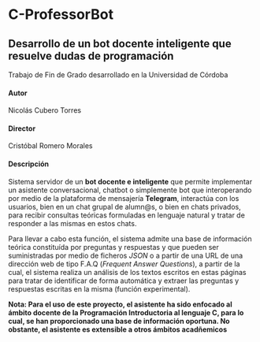 #	C-ProfessorBot
##	Desarrollo de un bot docente inteligente que resuelve dudas de programación

Trabajo de Fin de Grado desarrollado en la Universidad de Córdoba

####	Autor

Nicolás Cubero Torres

####	Director

Cristóbal Romero Morales

####	Descripción

Sistema servidor de un **bot docente e inteligente** que permite implementar un asistente conversacional, chatbot o simplemente bot que interoperando por medio de la plataforma de mensajería **Telegram**, interactúa con los usuarios, bien en un chat grupal de alumn@s, o bien en chats privados, para recibir consultas teóricas formuladas en lenguaje natural y tratar de responder a las mismas en estos chats.

Para llevar a cabo esta función, el sistema admite una base de información teórica constituída por preguntas y respuestas y que pueden ser suministradas por medio de ficheros *JSON* o a partir de una URL de una dirección web de tipo F.A.Q (*Frequent Answer Questions*), a partir de la cual, el sistema realiza un análisis de los textos escritos en estas páginas para tratar de identificar de forma automática y extraer las preguntas y respuestas escritas en la misma (función experimental).

**Nota: Para el uso de este proyecto, el asistente ha sido enfocado al ámbito docente de la Programación Introductoria al lenguaje C, para lo cual, se han proporcionado una base de información oportuna. No obstante, el asistente es extensible a otros ámbitos acadñemicos**
